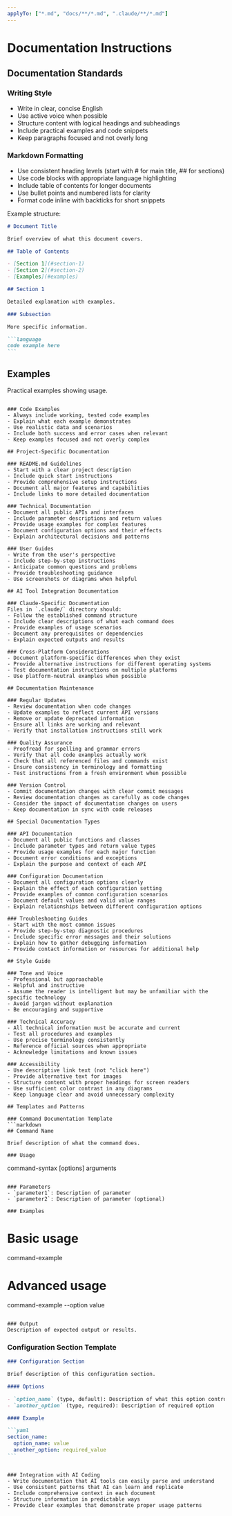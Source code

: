 ```yaml
---
applyTo: ["*.md", "docs/**/*.md", ".claude/**/*.md"]
---
```


# Documentation Instructions

## Documentation Standards

### Writing Style

- Write in clear, concise English
- Use active voice when possible
- Structure content with logical headings and subheadings
- Include practical examples and code snippets
- Keep paragraphs focused and not overly long

### Markdown Formatting

- Use consistent heading levels (start with # for main title, ## for sections)
- Use code blocks with appropriate language highlighting
- Include table of contents for longer documents
- Use bullet points and numbered lists for clarity
- Format code inline with backticks for short snippets

Example structure:

````markdown
# Document Title

Brief overview of what this document covers.

## Table of Contents

- [Section 1](#section-1)
- [Section 2](#section-2)
- [Examples](#examples)

## Section 1

Detailed explanation with examples.

### Subsection

More specific information.

```language
code example here
```
````

## Examples

Practical examples showing usage.

````

### Code Examples
- Always include working, tested code examples
- Explain what each example demonstrates
- Use realistic data and scenarios
- Include both success and error cases when relevant
- Keep examples focused and not overly complex

## Project-Specific Documentation

### README.md Guidelines
- Start with a clear project description
- Include quick start instructions
- Provide comprehensive setup instructions
- Document all major features and capabilities
- Include links to more detailed documentation

### Technical Documentation
- Document all public APIs and interfaces
- Include parameter descriptions and return values
- Provide usage examples for complex features
- Document configuration options and their effects
- Explain architectural decisions and patterns

### User Guides
- Write from the user's perspective
- Include step-by-step instructions
- Anticipate common questions and problems
- Provide troubleshooting guidance
- Use screenshots or diagrams when helpful

## AI Tool Integration Documentation

### Claude-Specific Documentation
Files in `.claude/` directory should:
- Follow the established command structure
- Include clear descriptions of what each command does
- Provide examples of usage scenarios
- Document any prerequisites or dependencies
- Explain expected outputs and results

### Cross-Platform Considerations
- Document platform-specific differences when they exist
- Provide alternative instructions for different operating systems
- Test documentation instructions on multiple platforms
- Use platform-neutral examples when possible

## Documentation Maintenance

### Regular Updates
- Review documentation when code changes
- Update examples to reflect current API versions
- Remove or update deprecated information
- Ensure all links are working and relevant
- Verify that installation instructions still work

### Quality Assurance
- Proofread for spelling and grammar errors
- Verify that all code examples actually work
- Check that all referenced files and commands exist
- Ensure consistency in terminology and formatting
- Test instructions from a fresh environment when possible

### Version Control
- Commit documentation changes with clear commit messages
- Review documentation changes as carefully as code changes
- Consider the impact of documentation changes on users
- Keep documentation in sync with code releases

## Special Documentation Types

### API Documentation
- Document all public functions and classes
- Include parameter types and return value types
- Provide usage examples for each major function
- Document error conditions and exceptions
- Explain the purpose and context of each API

### Configuration Documentation
- Document all configuration options clearly
- Explain the effect of each configuration setting
- Provide examples of common configuration scenarios
- Document default values and valid value ranges
- Explain relationships between different configuration options

### Troubleshooting Guides
- Start with the most common issues
- Provide step-by-step diagnostic procedures
- Include specific error messages and their solutions
- Explain how to gather debugging information
- Provide contact information or resources for additional help

## Style Guide

### Tone and Voice
- Professional but approachable
- Helpful and instructive
- Assume the reader is intelligent but may be unfamiliar with the specific technology
- Avoid jargon without explanation
- Be encouraging and supportive

### Technical Accuracy
- All technical information must be accurate and current
- Test all procedures and examples
- Use precise terminology consistently
- Reference official sources when appropriate
- Acknowledge limitations and known issues

### Accessibility
- Use descriptive link text (not "click here")
- Provide alternative text for images
- Structure content with proper headings for screen readers
- Use sufficient color contrast in any diagrams
- Keep language clear and avoid unnecessary complexity

## Templates and Patterns

### Command Documentation Template
```markdown
## Command Name

Brief description of what the command does.

### Usage
````

command-syntax [options] arguments

```

### Parameters
- `parameter1`: Description of parameter
- `parameter2`: Description of parameter (optional)

### Examples
```

# Basic usage

command-example

# Advanced usage

command-example --option value

```

### Output
Description of expected output or results.
```

### Configuration Section Template

````markdown
### Configuration Section

Brief description of this configuration section.

#### Options

- `option_name` (type, default): Description of what this option controls
- `another_option` (type, required): Description of required option

#### Example

```yaml
section_name:
  option_name: value
  another_option: required_value
```
````

```

### Integration with AI Coding
- Write documentation that AI tools can easily parse and understand
- Use consistent patterns that AI can learn and replicate
- Include comprehensive context in each document
- Structure information in predictable ways
- Provide clear examples that demonstrate proper usage patterns
```

